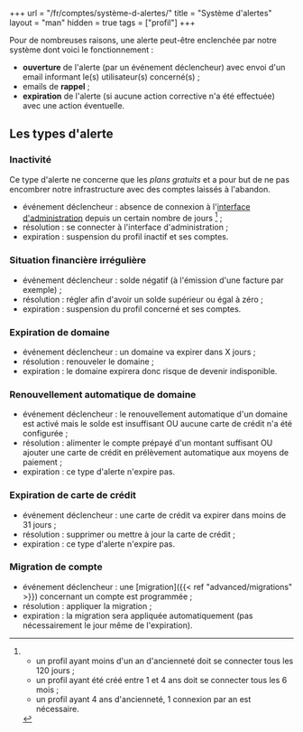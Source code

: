 +++
url = "/fr/comptes/système-d-alertes/"
title = "Système d'alertes"
layout = "man"
hidden = true
tags = ["profil"]
+++

Pour de nombreuses raisons, une alerte peut-être enclenchée par notre système dont voici le fonctionnement :

- **ouverture** de l'alerte (par un événement déclencheur) avec envoi d'un email informant le(s) utilisateur(s) concerné(s) ;
- emails de **rappel** ;
- **expiration** de l'alerte (si aucune action corrective n'a été effectuée) avec une action éventuelle.

## Les types d'alerte
### Inactivité
Ce type d'alerte ne concerne que les _plans gratuits_ et a pour but de ne pas encombrer notre infrastructure avec des comptes laissés à l'abandon.

- événement déclencheur : absence de connexion à l'[interface d'administration](https://admin.alwaysdata.com) depuis un certain nombre de jours [^1] ;
- résolution : se connecter à l'interface d'administration ;
- expiration : suspension du profil inactif et ses comptes.

### Situation financière irrégulière

- événement déclencheur : solde négatif (à l'émission d'une facture par exemple) ;
- résolution : régler afin d'avoir un solde supérieur ou égal à zéro ;
- expiration : suspension du profil concerné et ses comptes.

### Expiration de domaine

- événement déclencheur : un domaine va expirer dans X jours ;
- résolution : renouveler le domaine ;
- expiration : le domaine expirera donc risque de devenir indisponible.

### Renouvellement automatique de domaine

- événement déclencheur : le renouvellement automatique d'un domaine est activé mais le solde est insuffisant OU aucune carte de crédit n'a été configurée ;
- résolution : alimenter le compte prépayé d'un montant suffisant OU ajouter une carte de crédit en prélèvement automatique aux moyens de paiement ;
- expiration : ce type d'alerte n'expire pas.

### Expiration de carte de crédit

- événement déclencheur : une carte de crédit va expirer dans moins de 31 jours ;
- résolution : supprimer ou mettre à jour la carte de crédit ;
- expiration : ce type d'alerte n'expire pas.

### Migration de compte

- événement déclencheur : une [migration]({{< ref "advanced/migrations" >}}) concernant un compte est programmée ;
- résolution : appliquer la migration ;
- expiration : la migration sera appliquée automatiquement (pas nécessairement le jour même de l'expiration).

[^1]: - un profil ayant moins d'un an d'ancienneté doit se connecter tous les 120 jours ;
    - un profil ayant été créé entre 1 et 4 ans doit se connecter tous les 6 mois ;
    - un profil ayant 4 ans d'ancienneté, 1 connexion par an est nécessaire.
